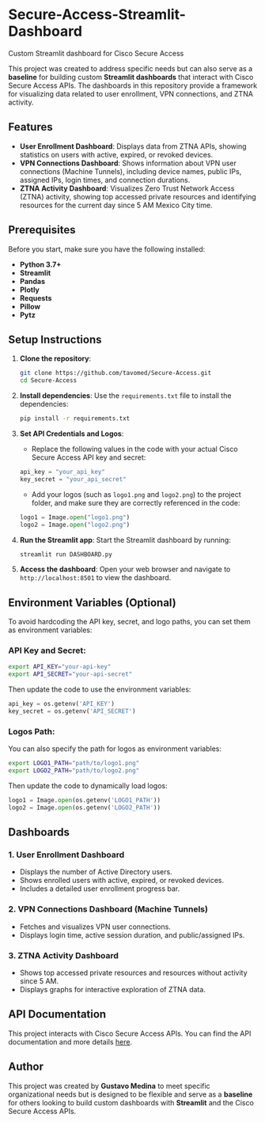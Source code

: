 # Secure-Access-Streamlit-Dashboard
Custom Streamlit dashboard for Cisco Secure Access

This project was created to address specific needs but can also serve as a **baseline** for building custom **Streamlit dashboards** that interact with Cisco Secure Access APIs. The dashboards in this repository provide a framework for visualizing data related to user enrollment, VPN connections, and ZTNA activity.

## **Features**

- **User Enrollment Dashboard**: Displays data from ZTNA APIs, showing statistics on users with active, expired, or revoked devices.
- **VPN Connections Dashboard**: Shows information about VPN user connections (Machine Tunnels), including device names, public IPs, assigned IPs, login times, and connection durations.
- **ZTNA Activity Dashboard**: Visualizes Zero Trust Network Access (ZTNA) activity, showing top accessed private resources and identifying resources for the current day since 5 AM Mexico City time.

## **Prerequisites**

Before you start, make sure you have the following installed:

- **Python 3.7+**
- **Streamlit**
- **Pandas**
- **Plotly**
- **Requests**
- **Pillow**
- **Pytz**

## **Setup Instructions**

1. **Clone the repository**:
   ```bash
   git clone https://github.com/tavomed/Secure-Access.git
   cd Secure-Access
   ```

2. **Install dependencies**:
   Use the `requirements.txt` file to install the dependencies:
   ```bash
   pip install -r requirements.txt
   ```

3. **Set API Credentials and Logos**:
   - Replace the following values in the code with your actual Cisco Secure Access API key and secret:
   ```python
   api_key = "your_api_key"
   key_secret = "your_api_secret"
   ```

   - Add your logos (such as `logo1.png` and `logo2.png`) to the project folder, and make sure they are correctly referenced in the code:
   ```python
   logo1 = Image.open("logo1.png")
   logo2 = Image.open("logo2.png")
   ```

4. **Run the Streamlit app**:
   Start the Streamlit dashboard by running:
   ```bash
   streamlit run DASHBOARD.py
   ```

5. **Access the dashboard**:
   Open your web browser and navigate to `http://localhost:8501` to view the dashboard.

## **Environment Variables (Optional)**

To avoid hardcoding the API key, secret, and logo paths, you can set them as environment variables:

### **API Key and Secret**:
```bash
export API_KEY="your-api-key"
export API_SECRET="your-api-secret"
```

Then update the code to use the environment variables:
```python
api_key = os.getenv('API_KEY')
key_secret = os.getenv('API_SECRET')
```

### **Logos Path**:
You can also specify the path for logos as environment variables:
```bash
export LOGO1_PATH="path/to/logo1.png"
export LOGO2_PATH="path/to/logo2.png"
```

Then update the code to dynamically load logos:
```python
logo1 = Image.open(os.getenv('LOGO1_PATH'))
logo2 = Image.open(os.getenv('LOGO2_PATH'))
```

## **Dashboards**

### **1. User Enrollment Dashboard**
   - Displays the number of Active Directory users.
   - Shows enrolled users with active, expired, or revoked devices.
   - Includes a detailed user enrollment progress bar.

### **2. VPN Connections Dashboard (Machine Tunnels)**
   - Fetches and visualizes VPN user connections.
   - Displays login time, active session duration, and public/assigned IPs.

### **3. ZTNA Activity Dashboard**
   - Shows top accessed private resources and resources without activity since 5 AM.
   - Displays graphs for interactive exploration of ZTNA data.

## **API Documentation**

This project interacts with Cisco Secure Access APIs. You can find the API documentation and more details [here](https://developer.cisco.com/docs/cloud-security/secure-access-api-getting-started/).

## **Author**

This project was created by **Gustavo Medina** to meet specific organizational needs but is designed to be flexible and serve as a **baseline** for others looking to build custom dashboards with **Streamlit** and the Cisco Secure Access APIs.

